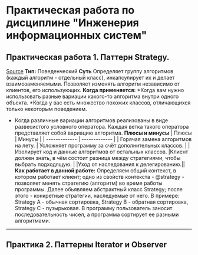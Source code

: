 # Практическая работа по дисциплине "Инженерия информационных систем"

## Практическая работа 1. Паттерн Strategy.
[Source](https://github.com/Malomalsky/Patterns/blob/master/Strategy.py)
**Тип:** Поведенческий
**Cуть**
Определяет группу алгоритмов (каждый алгоритм - отдельный класс), инкапсулирует их и делает взаимозаменяемыми. Позволяет изменять алгоритм независимо от клиентов, его использующих.
**Когда применяется:**
*Когда вам нужно использовать разные вариации какого-то алгоритма внутри одного объекта.
*Когда у вас есть множество похожих классов, отличающихся только некоторым поведением.
* Когда различные вариации алгоритмов реализованы в виде развесистого условного оператора. Каждая ветка такого оператора представляет собой вариацию алгоритма.
**Плюсы и минусы**
| Плюсы | Минусы |
| ------------- | ------------- |
| Горячая замена алгоритмов на лету.  |  Усложняет программу за счёт дополнительных классов.  |
| Изолирует код и данные алгоритмов от остальных классов.  |Клиент должен знать, в чём состоит разница между стратегиями, чтобы выбрать подходящую. |
|Уход от наследования к делегированию.||
**Как работает в данной работе:**
Определяем общий контекст, в котором работает клиент; одно из свойств контекста - @strategy - позволяет менять стратегию (алгоритм) во время работы программы. Далее обьявляем абстрактный класс Strategy; после этого - конкретные стратегии, наследуемые от него. В примере: Strategy A - обычная сортировка, Strategy B - обратная сортировка, Strategy C - пузырьковая. 
В программу пользователь заносит последовательность чисел, а программа сортирует ее разными алгоритмами.
***
## Практика 2. Паттерны Iterator и Observer
